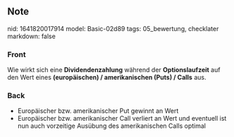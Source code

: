 ## Note
nid: 1641820017914
model: Basic-02d89
tags: 05_bewertung, checklater
markdown: false

### Front
Wie wirkt sich eine <b>Dividendenzahlung</b> während der
<b>Optionslaufzeit</b> auf den Wert eines <b>(europäischen) /
amerikanischen (Puts) / Calls</b> aus.

### Back
<ul><li>Europäischer bzw. amerikanischer Put gewinnt an Wert </li><li>Europäischer bzw. amerikanischer Call verliert an Wert und eventuell ist nun auch vorzeitige Ausübung des amerikanischen Calls optimal</li></ul>
